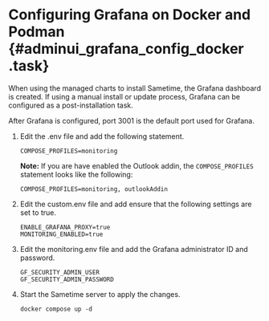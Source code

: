 # Configuring Grafana on Docker and Podman {#adminui_grafana_config_docker .task}

When using the managed charts to install Sametime, the Grafana dashboard is created. If using a manual install or update process, Grafana can be configured as a post-installation task.

After Grafana is configured, port 3001 is the default port used for Grafana.

1.  Edit the .env file and add the following statement.

    ``` {#codeblock_nv4_lvk_rzb}
    COMPOSE_PROFILES=monitoring
    ```

    **Note:** If you are have enabled the Outlook addin, the `COMPOSE_PROFILES` statement looks like the following:

    ``` {#codeblock_bnr_m5p_rzb}
    COMPOSE_PROFILES=monitoring, outlookAddin
    ```

2.  Edit the custom.env file and add ensure that the following settings are set to true.

    ``` {#codeblock_h1v_rvk_rzb}
    ENABLE_GRAFANA_PROXY=true
    MONITORING_ENABLED=true
    ```

3.  Edit the monitoring.env file and add the Grafana administrator ID and password.

    ``` {#codeblock_rsp_rvk_rzb}
    GF_SECURITY_ADMIN_USER
    GF_SECURITY_ADMIN_PASSWORD
    ```

4. Start the Sametime server to apply the changes.

    ``` docker compose up -d ```

